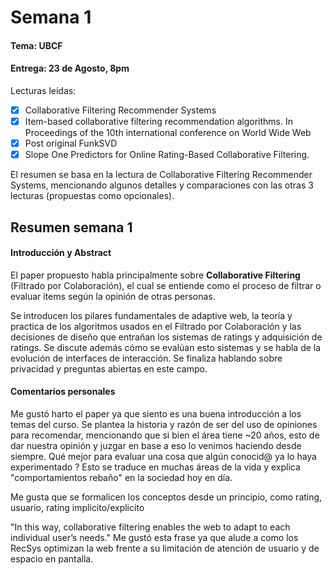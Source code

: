 # Semana 1

#### Tema: UBCF
#### Entrega: 23 de Agosto, 8pm
Lecturas leídas:
- [x] Collaborative Filtering Recommender Systems 
- [x] Item-based collaborative filtering recommendation algorithms. In Proceedings of the 10th international conference on World Wide Web
- [x] Post original FunkSVD
- [x] Slope One Predictors for Online Rating-Based Collaborative Filtering.

El resumen se basa en la lectura de Collaborative Filtering Recommender Systems, mencionando algunos detalles y comparaciones con las otras 3 lecturas (propuestas como opcionales).

## Resumen semana 1

#### Introducción y Abstract

El paper propuesto habla principalmente sobre **Collaborative Filtering** (Filtrado por Colaboración), el cual se entiende como el proceso de filtrar o evaluar ítems según la opinión de otras personas.

Se introducen los pilares fundamentales de adaptive web, la teoría y practica de los algoritmos usados en el Filtrado por Colaboración y las decisiones de diseño que entrañan los sistemas de ratings y adquisición de ratings. Se discute además cómo se evalúan esto sistemas y se habla de la evolución de interfaces de interacción. Se finaliza hablando sobre privacidad y preguntas abiertas en este campo.

#### Comentarios personales

Me gustó harto el paper ya que siento es una buena introducción a los temas del curso.
Se plantea la historia y razón de ser del uso de opiniones para recomendar, mencionando que si bien el área tiene ~20 años, esto de dar nuestra opinión y juzgar en base a eso lo venimos haciendo desde siempre. Qué mejor para evaluar una cosa que algún conocid@ ya lo haya experimentado ?
Esto se traduce en muchas áreas de la vida y explica "comportamientos rebaño" en la sociedad hoy en día.

Me gusta que se formalicen los conceptos desde un principio, como rating, usuario, rating implicito/explicito

"In this way, collaborative filtering enables the web to adapt to each individual user’s needs."
Me gustó esta frase ya que alude a como los RecSys optimizan la web frente a su limitación de atención de usuario y de espacio en pantalla.
